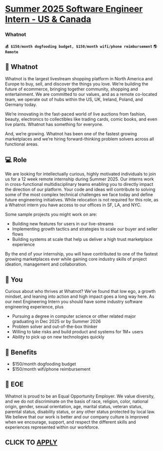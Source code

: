 # [Summer 2025 Software Engineer Intern - US & Canada](https://www.remotewlb.com/apply/summer-2025-software-engineer-intern-us-canada)  
### Whatnot  
#### `💰 $150/month dogfooding budget, $150/month wifi/phone reimbursement` `🌎 Remote`  

## 🚀 Whatnot

Whatnot is the largest livestream shopping platform in North America and Europe to buy, sell, and discover the things you love. We’re building the future of ecommerce, bringing together community, shopping and entertainment. We are committed to our values, and as a remote co-located team, we operate out of hubs within the US, UK, Ireland, Poland, and Germany today.

We’re innovating in the fast-paced world of live auctions from fashion, beauty, electronics to collectibles like trading cards, comic books, and even live plants. Whatnot has something for everyone.

And, we’re growing. Whatnot has been one of the fastest growing marketplaces and we’re hiring forward-thinking problem solvers across all functional areas.

## **💻 Role**

We are looking for intellectually curious, highly motivated individuals to join us for a 12 week remote internship during Summer 2025. Our interns work in cross-functional multidisciplinary teams enabling you to directly impact the direction of our platform. Your code and ideas will contribute to solving some of the most complex technical challenges we face today and define future engineering initiatives. While relocation is not required for this role, as a Whatnot intern you have access to our offices in SF, LA, and NYC.

Some sample projects you might work on are:

  * Building new features for users in our live-streams
  * Implementing growth tactics and strategies to scale our buyer and seller flows
  * Building systems at scale that help us deliver a high trust marketplace experience

By the end of your internship, you will have contributed to one of the fastest growing marketplaces ever while gaining core industry skills of project ideation, management and collaboration.

## **👋 You**

Curious about who thrives at Whatnot? We’ve found that low ego, a growth mindset, and leaning into action and high impact goes a long way here. As our next Engineering Intern you should have some industry software engineering experience, plus

  * Pursuing a degree in computer science or other related major graduating in Dec 2025 or by Summer 2026
  * Problem solver and out-of-the-box thinker
  * Willing to take risks and build product and systems for 1M+ users
  * Ability to pick up on new technologies quickly

## **🎁 Benefits**

  * $150/month dogfooding budget 
  * $150/month wifi/phone reimbursement 

## **💛 EOE**

Whatnot is proud to be an Equal Opportunity Employer. We value diversity, and we do not discriminate on the basis of race, religion, color, national origin, gender, sexual orientation, age, marital status, veteran status, parental status, disability status, or any other status protected by local law. We believe that our work is better and our company culture is improved when we encourage, support, and respect the different skills and experiences represented within our workforce.

  
## CLICK TO [APPLY](https://www.remotewlb.com/apply/summer-2025-software-engineer-intern-us-canada)

